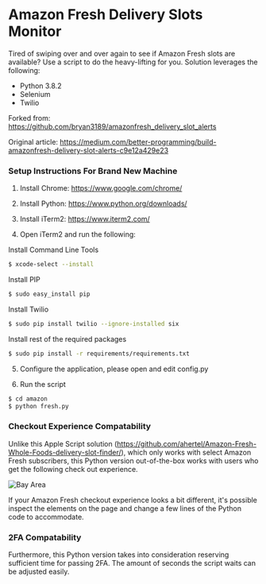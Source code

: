 # Amazon Fresh Delivery Slots Monitor

Tired of swiping over and over again to see if Amazon Fresh slots are available? Use a script to do the heavy-lifting for you. Solution leverages the following:

  - Python 3.8.2
  - Selenium
  - Twilio

Forked from: https://github.com/bryan3189/amazonfresh_delivery_slot_alerts

Original article: https://medium.com/better-programming/build-amazonfresh-delivery-slot-alerts-c9e12a429e23

### Setup Instructions For Brand New Machine

1. Install Chrome: https://www.google.com/chrome/

2. Install Python: https://www.python.org/downloads/

3. Install iTerm2: https://www.iterm2.com/

4. Open iTerm2 and run the following:

Install Command Line Tools

```sh
$ xcode-select --install
```

Install PIP

```sh
$ sudo easy_install pip
```

Install Twilio

```sh
$ sudo pip install twilio --ignore-installed six
```

Install rest of the required packages

```sh
$ sudo pip install -r requirements/requirements.txt
```

5. Configure the application, please open and edit config.py 

6. Run the script

```sh
$ cd amazon
$ python fresh.py
```

### Checkout Experience Compatability

Unlike this Apple Script solution (https://github.com/ahertel/Amazon-Fresh-Whole-Foods-delivery-slot-finder/), which only works with select Amazon Fresh subscribers, this Python version out-of-the-box works with users who get the following check out experience.

![Bay Area](https://i.imgur.com/KVRw0oA.png)

If your Amazon Fresh checkout experience looks a bit different, it's possible inspect the elements on the page and change a few lines of the Python code to accommodate.

### 2FA Compatability

Furthermore, this Python version takes into consideration reserving sufficient time for passing 2FA. The amount of seconds the script waits can be adjusted easily.
